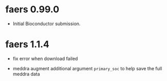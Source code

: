 # faers 0.99.0

* Initial Bioconductor submission.

# faers 1.1.4

* fix error when download failed

* meddra augment additional argument `primary_soc` to help save the full meddra data
